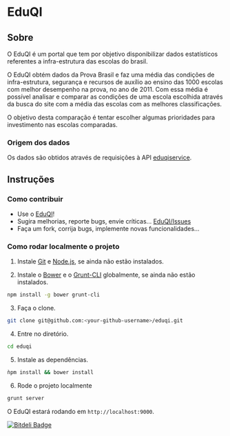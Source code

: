 # EduQI

## Sobre

O EduQI é um portal que tem por objetivo disponibilizar dados estatísticos referentes a infra-estrutura  das escolas 
do brasil.

O EduQI obtém dados da Prova Brasil e faz uma média das condições de infra-estrutura, segurança e recursos de auxílio 
ao ensino das 1000 escolas com melhor desempenho na prova, no ano de 2011. Com essa média é possível analisar e comparar as condições de uma escola escolhida através da busca do site com a média das escolas com as melhores classificações.

O objetivo desta comparação é tentar escolher algumas prioridades para investimento nas escolas comparadas. 

### Origem dos dados

Os dados são obtidos através de requisições à API [eduqiservice](https://github.com/samuelyuri/eduqiservice).

## Instruções

### Como contribuir

- Use o [EduQI](http://dcardosods.github.io/eduqi/)!
- Sugira melhorias, reporte bugs, envie críticas... [EduQI/Issues](https://github.com/dcardosods/eduqi/issues)
- Faça um fork, corrija bugs, implemente novas funcionalidades...

### Como rodar localmente o projeto

1. Instale [Git](http://git-scm.com/downloads) e [Node.js](http://nodejs.org/download/), se ainda não estão instalados.

2. Instale o [Bower](http://bower.io/) e o [Grunt-CLI](http://gruntjs.com/) globalmente, se ainda não estão instalados.
```bash
npm install -g bower grunt-cli
```

3. Faça o clone.
```bash
git clone git@github.com:<your-github-username>/eduqi.git
```

4. Entre no diretório.
```bash
cd eduqi
```

5. Instale as dependências.
```bash
ǹpm install && bower install
```

6. Rode o projeto localmente
```bash
grunt server
```

O EduQI estará rodando em `http://localhost:9000`.


[![Bitdeli Badge](https://d2weczhvl823v0.cloudfront.net/dcardosods/eduqi/trend.png)](https://bitdeli.com/free "Bitdeli Badge")

